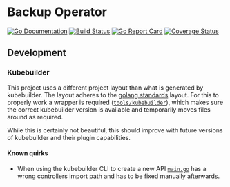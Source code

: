 # Backup Operator

[![Go Documentation](https://img.shields.io/badge/go-documentation-blue.svg?style=flat)](https://pkg.go.dev/mod/github.com/kubism-io/backup-operator?tab=packages)
[![Build Status](https://travis-ci.org/kubism-io/backup-operator.svg?branch=master)](https://travis-ci.org/kubism-io/backup-operator)
[![Go Report Card](https://goreportcard.com/badge/github.com/kubism-io/backup-operator)](https://goreportcard.com/report/github.com/kubism-io/backup-operator)
[![Coverage Status](https://coveralls.io/repos/github/kubism-io/backup-operator/badge.svg?branch=master)](https://coveralls.io/github/kubism-io/backup-operator?branch=master)

## Development

### Kubebuilder

This project uses a different project layout than what is generated by
kubebuilder. The layout adheres to the [golang standards](https://github.com/golang-standards/project-layout) layout.
For this to properly work a wrapper is required ([`tools/kubebuilder`](./tools/kubebuilder)),
which makes sure the correct kubebuilder version is available and temporarily
moves files around as required.

While this is certainly not beautiful, this should improve with future versions
of kubebuilder and their plugin capabilities.

#### Known quirks

* When using the kubebuilder CLI to create a new API [`main.go`](./cmd/manager/main.go)
has a wrong controllers import path and has to be fixed manually afterwards.
